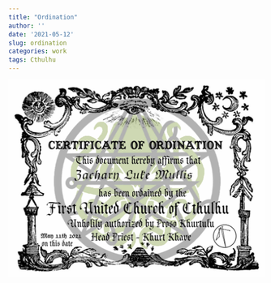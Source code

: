 ```yaml
---
title: "Ordination"
author: ''
date: '2021-05-12'
slug: ordination
categories: work
tags: Cthulhu
---
```



<img src="images/certificate_of_ordination.jpeg" alt="Certificate of Ordination"/>